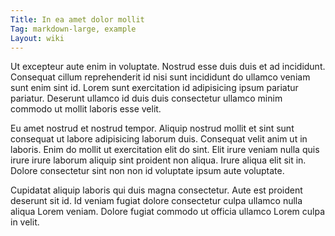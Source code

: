 ```yaml
---
Title: In ea amet dolor mollit
Tag: markdown-large, example
Layout: wiki
---
```

Ut excepteur aute enim in voluptate. Nostrud esse duis duis et ad incididunt. Consequat cillum reprehenderit id nisi sunt incididunt do ullamco veniam sunt enim sint id. Lorem sunt exercitation id adipisicing ipsum pariatur pariatur. Deserunt ullamco id duis duis consectetur ullamco minim commodo ut mollit laboris esse velit.

Eu amet nostrud et nostrud tempor. Aliquip nostrud mollit et sint sunt consequat ut labore adipisicing laborum duis. Consequat velit anim ut in laboris. Enim do mollit ut exercitation elit do sint. Elit irure veniam nulla quis irure irure laborum aliquip sint proident non aliqua. Irure aliqua elit sit in. Dolore consectetur sint non non id voluptate ipsum aute voluptate.

Cupidatat aliquip laboris qui duis magna consectetur. Aute est proident deserunt sit id. Id veniam fugiat dolore consectetur culpa ullamco nulla aliqua Lorem veniam. Dolore fugiat commodo ut officia ullamco Lorem culpa in velit.